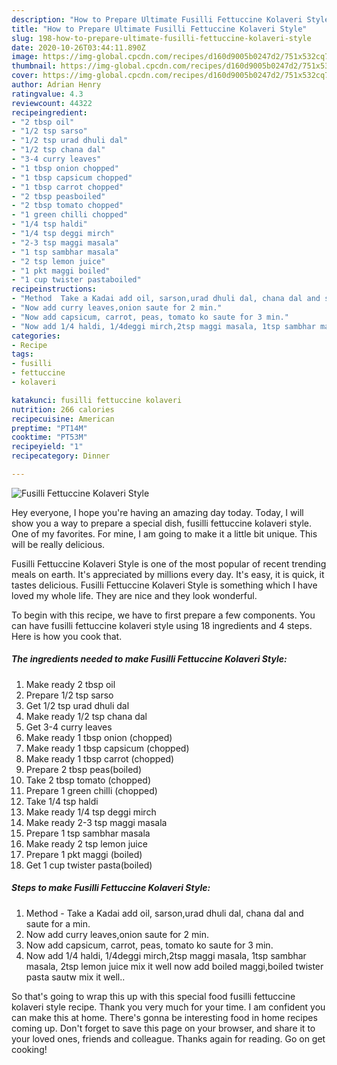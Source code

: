 ```yaml
---
description: "How to Prepare Ultimate Fusilli Fettuccine Kolaveri Style"
title: "How to Prepare Ultimate Fusilli Fettuccine Kolaveri Style"
slug: 198-how-to-prepare-ultimate-fusilli-fettuccine-kolaveri-style
date: 2020-10-26T03:44:11.890Z
image: https://img-global.cpcdn.com/recipes/d160d9005b0247d2/751x532cq70/fusilli-fettuccine-kolaveri-style-recipe-main-photo.jpg
thumbnail: https://img-global.cpcdn.com/recipes/d160d9005b0247d2/751x532cq70/fusilli-fettuccine-kolaveri-style-recipe-main-photo.jpg
cover: https://img-global.cpcdn.com/recipes/d160d9005b0247d2/751x532cq70/fusilli-fettuccine-kolaveri-style-recipe-main-photo.jpg
author: Adrian Henry
ratingvalue: 4.3
reviewcount: 44322
recipeingredient:
- "2 tbsp oil"
- "1/2 tsp sarso"
- "1/2 tsp urad dhuli dal"
- "1/2 tsp chana dal"
- "3-4 curry leaves"
- "1 tbsp onion chopped"
- "1 tbsp capsicum chopped"
- "1 tbsp carrot chopped"
- "2 tbsp peasboiled"
- "2 tbsp tomato chopped"
- "1 green chilli chopped"
- "1/4 tsp haldi"
- "1/4 tsp deggi mirch"
- "2-3 tsp maggi masala"
- "1 tsp sambhar masala"
- "2 tsp lemon juice"
- "1 pkt maggi boiled"
- "1 cup twister pastaboiled"
recipeinstructions:
- "Method  Take a Kadai add oil, sarson,urad dhuli dal, chana dal and saute for a min."
- "Now add curry leaves,onion saute for 2 min."
- "Now add capsicum, carrot, peas, tomato ko saute for 3 min."
- "Now add 1/4 haldi, 1/4deggi mirch,2tsp maggi masala, 1tsp sambhar masala, 2tsp lemon juice mix it well now add boiled maggi,boiled twister pasta sautw mix it well.."
categories:
- Recipe
tags:
- fusilli
- fettuccine
- kolaveri

katakunci: fusilli fettuccine kolaveri 
nutrition: 266 calories
recipecuisine: American
preptime: "PT14M"
cooktime: "PT53M"
recipeyield: "1"
recipecategory: Dinner

---
```



![Fusilli Fettuccine Kolaveri Style](https://img-global.cpcdn.com/recipes/d160d9005b0247d2/751x532cq70/fusilli-fettuccine-kolaveri-style-recipe-main-photo.jpg)

Hey everyone, I hope you're having an amazing day today. Today, I will show you a way to prepare a special dish, fusilli fettuccine kolaveri style. One of my favorites. For mine, I am going to make it a little bit unique. This will be really delicious.

Fusilli Fettuccine Kolaveri Style is one of the most popular of recent trending meals on earth. It's appreciated by millions every day. It's easy, it is quick, it tastes delicious. Fusilli Fettuccine Kolaveri Style is something which I have loved my whole life. They are nice and they look wonderful.




To begin with this recipe, we have to first prepare a few components. You can have fusilli fettuccine kolaveri style using 18 ingredients and 4 steps. Here is how you cook that.

<!--inarticleads1-->

##### The ingredients needed to make Fusilli Fettuccine Kolaveri Style:

1. Make ready 2 tbsp oil
1. Prepare 1/2 tsp sarso
1. Get 1/2 tsp urad dhuli dal
1. Make ready 1/2 tsp chana dal
1. Get 3-4 curry leaves
1. Make ready 1 tbsp onion (chopped)
1. Make ready 1 tbsp capsicum (chopped)
1. Make ready 1 tbsp carrot (chopped)
1. Prepare 2 tbsp peas(boiled)
1. Take 2 tbsp tomato (chopped)
1. Prepare 1 green chilli (chopped)
1. Take 1/4 tsp haldi
1. Make ready 1/4 tsp deggi mirch
1. Make ready 2-3 tsp maggi masala
1. Prepare 1 tsp sambhar masala
1. Make ready 2 tsp lemon juice
1. Prepare 1 pkt maggi (boiled)
1. Get 1 cup twister pasta(boiled)




<!--inarticleads2-->

##### Steps to make Fusilli Fettuccine Kolaveri Style:

1. Method  - Take a Kadai add oil, sarson,urad dhuli dal, chana dal and saute for a min.
1. Now add curry leaves,onion saute for 2 min.
1. Now add capsicum, carrot, peas, tomato ko saute for 3 min.
1. Now add 1/4 haldi, 1/4deggi mirch,2tsp maggi masala, 1tsp sambhar masala, 2tsp lemon juice mix it well now add boiled maggi,boiled twister pasta sautw mix it well..




So that's going to wrap this up with this special food fusilli fettuccine kolaveri style recipe. Thank you very much for your time. I am confident you can make this at home. There's gonna be interesting food in home recipes coming up. Don't forget to save this page on your browser, and share it to your loved ones, friends and colleague. Thanks again for reading. Go on get cooking!
